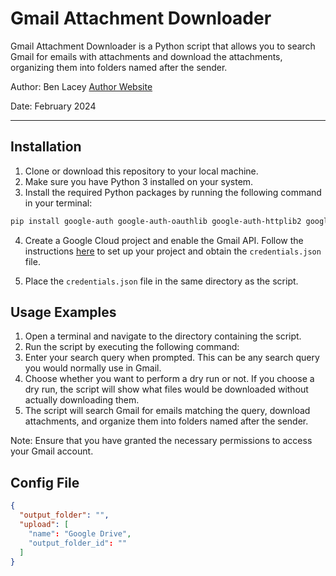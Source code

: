 # Gmail Attachment Downloader
Gmail Attachment Downloader is a Python script that allows you to search Gmail for emails with attachments and download the attachments, organizing them into folders named after the sender.

Author: Ben Lacey [Author Website](https://benlacey.co.uk)

Date: February 2024

---

## Installation
1. Clone or download this repository to your local machine.
2. Make sure you have Python 3 installed on your system.
3. Install the required Python packages by running the following command in your terminal:

```bash
pip install google-auth google-auth-oauthlib google-auth-httplib2 google-api-python-client
```

4. Create a Google Cloud project and enable the Gmail API. Follow the instructions [here](https://developers.google.com/gmail/api/quickstart/python) to set up your project and obtain the `credentials.json` file.

5. Place the `credentials.json` file in the same directory as the script.

## Usage Examples

1. Open a terminal and navigate to the directory containing the script.
2. Run the script by executing the following command:
3. Enter your search query when prompted. This can be any search query you would normally use in Gmail.
4. Choose whether you want to perform a dry run or not. If you choose a dry run, the script will show what files would be downloaded without actually downloading them.
5. The script will search Gmail for emails matching the query, download attachments, and organize them into folders named after the sender.

Note: Ensure that you have granted the necessary permissions to access your Gmail account.

## Config File
```json
{
  "output_folder": "",
  "upload": [
    "name": "Google Drive",
    "output_folder_id": ""
  ]
}
```
